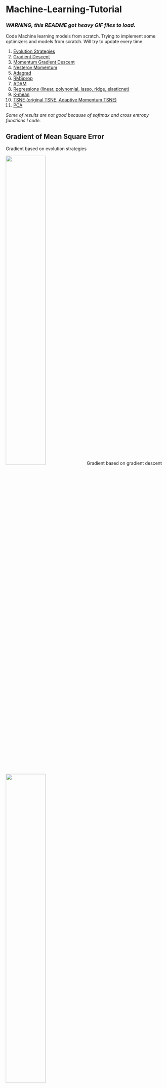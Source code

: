 # Machine-Learning-Tutorial
### *WARNING, this README got heavy GIF files to load.*

Code Machine learning models from scratch. Trying to implement some optimizers and models from scratch. Will try to update every time.
1. [Evolution Strategies](https://blog.openai.com/evolution-strategies/)
2. [Gradient Descent](softmax-entropy-gradientdescent)
3. [Momentum Gradient Descent](softmax-entropy-momentum)
4. [Nesterov Momentum](softmax-entropy-nesterov)
5. [Adagrad](softmax-entropy-adagrad)
6. [RMSprop](softmax-entropy-rmsprop)
7. [ADAM](softmax-entropy-adam)
8. [Regressions (linear, polynomial, lasso, ridge, elasticnet)](regression)
9. [K-mean](k-mean)
10. [TSNE (original TSNE, Adaptive Momentum TSNE)](tsne)
11. [PCA](pca)

*Some of results are not good because of softmax and cross entropy functions I code.*

## Gradient of Mean Square Error
Gradient based on evolution strategies

<img src="results/gradient-evolution.png" width="50%">
Gradient based on gradient descent

<img src="results/gradient-descent.png" width="50%">
</div>

## TSNE on Iris
<img src="tsne/animation-tsne-iris.gif" width="50%">

<img src="tsne/animation-tsne-perplexity-iris.gif" width="50%">

## Iris Data-set
### Evolution strategies
<img src="results/animation-evolution-iris.gif" width="50%">

### gradient descent
<img src="results/animation-gradientdescent-iris.gif" width="50%">

### momentum gradient descent
<img src="results/animation-momentum-gradientdescent-iris.gif" width="50%">

### nesterov momentum
<img src="results/animation-nesterov-gradientdescent-iris.gif" width="50%">

### adagrad
<img src="results/animation-adagrad-gradientdescent-iris.gif" width="50%">

### rmsprop
<img src="results/animation-rmsprop-gradientdescent-iris.gif" width="50%">

### adam
<img src="results/animation-adam-gradientdescent-iris.gif" width="50%">

## Comparison MSE gradient between models
<img src="results/mse-gradient.png" width="50%">
